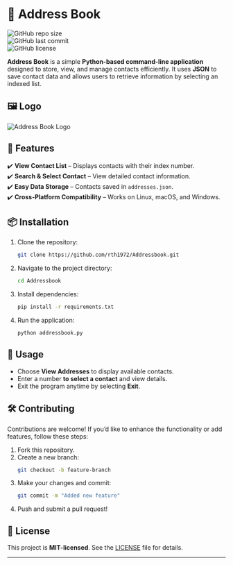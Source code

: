 # 📖 Address Book

![GitHub repo size](https://img.shields.io/github/repo-size/rth1972/Addressbook?style=for-the-badge)  
![GitHub last commit](https://img.shields.io/github/last-commit/rth1972/Addressbook?style=for-the-badge)  
![GitHub license](https://img.shields.io/github/license/rth1972/Addressbook?style=for-the-badge)

**Address Book** is a simple **Python-based command-line application** designed to store, view, and manage contacts efficiently. It uses **JSON** to save contact data and allows users to retrieve information by selecting an indexed list.

## 🖼️ Logo

![Address Book Logo](https://cdn-icons-png.flaticon.com/512/5439/5439135.png)

## 🚀 Features

✔️ **View Contact List** – Displays contacts with their index number.  
✔️ **Search & Select Contact** – View detailed contact information.  
✔️ **Easy Data Storage** – Contacts saved in `addresses.json`.  
✔️ **Cross-Platform Compatibility** – Works on Linux, macOS, and Windows.

## 📦 Installation

1. Clone the repository:
   ```bash
   git clone https://github.com/rth1972/Addressbook.git
   ```
2. Navigate to the project directory:
   ```bash
   cd Addressbook
   ```
3. Install dependencies:
   ```bash
   pip install -r requirements.txt
   ```
4. Run the application:
   ```bash
   python addressbook.py
   ```

## 📌 Usage

- Choose **View Addresses** to display available contacts.
- Enter a number **to select a contact** and view details.
- Exit the program anytime by selecting **Exit**.

## 🛠️ Contributing

Contributions are welcome! If you’d like to enhance the functionality or add features, follow these steps:

1. Fork this repository.
2. Create a new branch:
   ```bash
   git checkout -b feature-branch
   ```
3. Make your changes and commit:
   ```bash
   git commit -m "Added new feature"
   ```
4. Push and submit a pull request!

## 📜 License

This project is **MIT-licensed**. See the [LICENSE](https://github.com/rth1972/Addressbook/blob/main/LICENSE) file for details.

---
